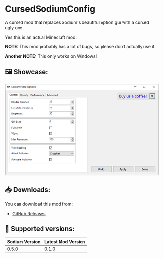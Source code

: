# CursedSodiumConfig

A cursed mod that replaces Sodium's beautiful option gui with a cursed ugly one.

Yes this is an actual Minecraft mod.

**NOTE:** This mod probably has a lot of bugs, so please don't actually use it.

**Another NOTE:** This only works on Windows!

## 🖼️ Showcase:

![preview](./media/showcase/winforms-option-gui.png)

## 📥 Downloads:

You can download this mod from:
* [GitHub Releases](https://github.com/Grayray75/CursedSodiumConfig/releases)

## 🎲 Supported versions:

| Sodium Version | Latest Mod Version |
| -------------- | ------------------ |
| 0.5.0          | 0.1.0              |
